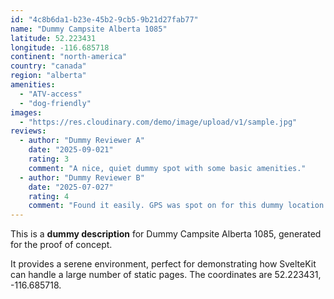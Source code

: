 ```yaml
---
id: "4c8b6da1-b23e-45b2-9cb5-9b21d27fab77"
name: "Dummy Campsite Alberta 1085"
latitude: 52.223431
longitude: -116.685718
continent: "north-america"
country: "canada"
region: "alberta"
amenities:
  - "ATV-access"
  - "dog-friendly"
images:
  - "https://res.cloudinary.com/demo/image/upload/v1/sample.jpg"
reviews:
  - author: "Dummy Reviewer A"
    date: "2025-09-021"
    rating: 3
    comment: "A nice, quiet dummy spot with some basic amenities."
  - author: "Dummy Reviewer B"
    date: "2025-07-027"
    rating: 4
    comment: "Found it easily. GPS was spot on for this dummy location."
---
```


This is a **dummy description** for Dummy Campsite Alberta 1085, generated for the proof of concept.

It provides a serene environment, perfect for demonstrating how SvelteKit can handle a large number of static pages. The coordinates are 52.223431, -116.685718.
